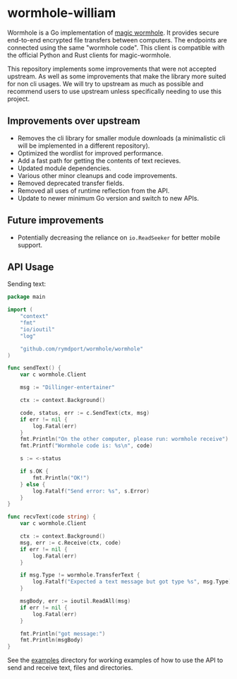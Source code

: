 # wormhole-william

Wormhole is a Go implementation of [magic wormhole](https://magic-wormhole.readthedocs.io/en/latest/). It provides secure end-to-end encrypted file transfers between computers. The endpoints are connected using the same "wormhole code".
This client is compatible with the official Python and Rust clients for magic-wormhole.

This repository implements some improvements that were not accepted upstream. As well as some improvements that make the library more suited for non cli usages.
We will try to upstream as much as possible and recommend users to use upstream unless specifically needing to use this project.

## Improvements over upstream
- Removes the cli library for smaller module downloads (a minimalistic cli will be implemented in a different repository).
- Optimized the wordlist for improved performance.
- Add a fast path for getting the contents of text recieves.
- Updated module dependencies.
- Various other minor cleanups and code improvements.
- Removed deprecated transfer fields.
- Removed all uses of runtime reflection from the API.
- Update to newer minimum Go version and switch to new APIs.

## Future improvements
- Potentially decreasing the reliance on `io.ReadSeeker` for better mobile support.

## API Usage

Sending text:

```go
package main

import (
	"context"
	"fmt"
	"io/ioutil"
	"log"

	"github.com/rymdport/wormhole/wormhole"
)

func sendText() {
	var c wormhole.Client

	msg := "Dillinger-entertainer"

	ctx := context.Background()

	code, status, err := c.SendText(ctx, msg)
	if err != nil {
		log.Fatal(err)
	}
	fmt.Println("On the other computer, please run: wormhole receive")
	fmt.Printf("Wormhole code is: %s\n", code)

	s := <-status

	if s.OK {
		fmt.Println("OK!")
	} else {
		log.Fatalf("Send error: %s", s.Error)
	}
}

func recvText(code string) {
	var c wormhole.Client

	ctx := context.Background()
	msg, err := c.Receive(ctx, code)
	if err != nil {
		log.Fatal(err)
	}

	if msg.Type != wormhole.TransferText {
		log.Fatalf("Expected a text message but got type %s", msg.Type)
	}

	msgBody, err := ioutil.ReadAll(msg)
	if err != nil {
		log.Fatal(err)
	}

	fmt.Println("got message:")
	fmt.Println(msgBody)
}
```

See the [examples](https://github.com/rymdport/wormhole/tree/master/examples) directory for working examples of how to use the API to send and receive text, files and directories.
